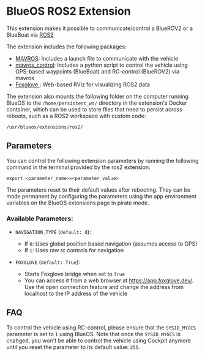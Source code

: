 # BlueOS ROS2 Extension

This extension makes it possible to communicate/control a  BlueROV2 or a BlueBoat via [ROS2](https://github.com/ros2)

The extension includes the following packages:
- [MAVROS](https://github.com/mavlink/mavros): Includes a launch file to communicate with the vehicle
- [mavros_control](https://github.com/itskalvik/mavros_control): Includes a python script to control the vehicle using GPS-based waypoints (BlueBoat) and RC-control (BlueROV2) via mavros
- [Foxglove ](https://docs.foxglove.dev/docs): Web-based RViz for visualizing ROS2 data

The extension also mounts the following folder on the computer running BlueOS to the ```/home/persistent_ws/``` directory in the extension's Docker container, which can be used to store files that need to persist across reboots, such as a ROS2 workspace with custom code:
```
/usr/blueos/extensions/ros2/
```

## Parameters
You can control the following extension parameters by running the following command in the terminal provided by the ros2 extension:

```
export <parameter_name>=<parameter_value>
```

The parameters reset to their default values after rebooting. They can be made permanent by configuring the parameters using the app environment variables on the BlueOS extensions page in pirate mode.

### Available Parameters: 

* ```NAVIGATION_TYPE``` (```default: 0```):
    - If ```0```: Uses global position based navigation (assumes access to GPS)
    - If ```1```: Uses raw rc controls for navigation

* ```FOXGLOVE``` (```default: True```):
    - Starts Foxglove bridge when set to ```True```
    - You can access it from a web browser at https://app.foxglove.dev/. Use the open connection feature and change the address from localhost to the IP address of the vehicle

## FAQ
To control the vehicle using RC-control, please ensure that the ```SYSID_MYGCS``` parameter is set to ```1``` using BlueOS. Note that once the ```SYSID_MYGCS``` is cnahged, you won't be able to control the vehicle using Cockpit anymore until you reset the parameter to its default value: ```255```.